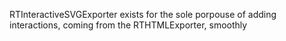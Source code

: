 RTInteractiveSVGExporter exists for the sole porpouse of adding interactions, coming from the RTHTMLExporter, smoothly